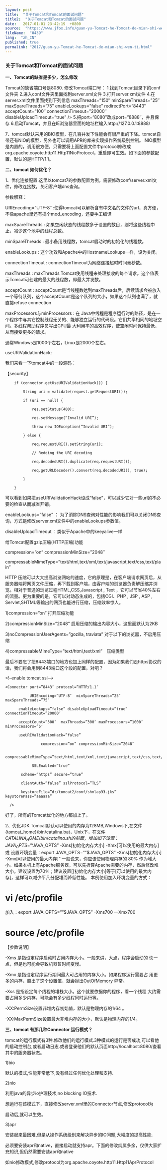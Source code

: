 ```yaml
---
layout: post
title:  "关于Tomcat和Tomcat的面试问题"
title2:  "关于Tomcat和Tomcat的面试问题"
date:   2017-01-01 23:42:19  +0800
source:  "https://www.jfox.info/guan-yu-Tomcat-he-Tomcat-de-mian-shi-wen-ti.html"
fileName:  "0439"
lang:  "zh_CN"
published: true
permalink: "2017/guan-yu-Tomcat-he-Tomcat-de-mian-shi-wen-ti.html"
---
```


### 关于Tomcat和Tomcat的面试问题

**一、Tomcat的缺省是多少，怎么修改**

Tomcat的缺省端口号是8080.
修改Tomcat端口号：
1.找到Tomcat目录下的conf文件夹
2.进入conf文件夹里面找到server.xml文件
3.打开server.xml文件
4.在server.xml文件里面找到下列信息
maxThreads=”150″ minSpareThreads=”25″ maxSpareThreads=”75″
enableLookups=”false” redirectPort=”8443″ acceptCount=”100″
connectionTimeout=”20000″ disableUploadTimeout=”true” />
5.把port=”8080″改成port=”8888″，并且保存
6.启动Tomcat，并且在IE浏览器里面的地址栏输入http://127.0.0.1:8888/

7、tomcat默认采用的BIO模型，在几百并发下性能会有很严重的下降。tomcat自带还有NIO的模型，另外也可以调用APR的库来实现操作系统级别控制。
NIO模型是内置的，调用很方便，只需要将上面配置文件中protocol修改成 org.apache.coyote.http11.Http11NioProtocol，重启即可生效。如下面的参数配置，默认的是HTTP/1.1。
<Connector port=”8080″   
protocol=”org.apache.coyote.http11.Http11NioProtocol”  
connectionTimeout=”20000″  
redirectPort=”8443″   
maxThreads=”500″   
minSpareThreads=”20″  
acceptCount=”100″ 
disableUploadTimeout=”true” 
enableLookups=”false”   
URIEncoding=”UTF-8″ />

**二、tomcat 如何优化？**

 1、优化连接配置.这里以tomcat7的参数配置为例，需要修改conf/server.xml文件，修改连接数，关闭客户端dns查询。

参数解释：

 URIEncoding=”UTF-8″ :使得tomcat可以解析含有中文名的文件的url，真方便，不像apache里还有搞个mod_encoding，还要手工编译

 maxSpareThreads : 如果空闲状态的线程数多于设置的数目，则将这些线程中止，减少这个池中的线程总数。

 minSpareThreads : 最小备用线程数，tomcat启动时的初始化的线程数。

 enableLookups : 这个功效和Apache中的HostnameLookups一样，设为关闭。

 connectionTimeout : connectionTimeout为网络连接超时时间毫秒数。

 maxThreads : maxThreads Tomcat使用线程来处理接收的每个请求。这个值表示Tomcat可创建的最大的线程数，即最大并发数。

 acceptCount : acceptCount是当线程数达到maxThreads后，后续请求会被放入一个等待队列，这个acceptCount是这个队列的大小，如果这个队列也满了，就直接refuse connection

 maxProcessors与minProcessors : 在 Java中线程是程序运行时的路径，是在一个程序中与其它控制线程无关的、能够独立运行的代码段。它们共享相同的地址空间。多线程帮助程序员写出CPU最 大利用率的高效程序，使空闲时间保持最低，从而接受更多的请求。

通常Windows是1000个左右，Linux是2000个左右。

 useURIValidationHack:

我们来看一下tomcat中的一段源码：

【security】

        if (connector.getUseURIValidationHack()) {

            String uri = validate(request.getRequestURI());

            if (uri == null) {

                res.setStatus(400);

                res.setMessage(“Invalid URI”);

                throw new IOException(“Invalid URI”);

            } else {

                req.requestURI().setString(uri);

                // Redoing the URI decoding

                req.decodedURI().duplicate(req.requestURI());

                req.getURLDecoder().convert(req.decodedURI(), true);

            }

        }

可以看到如果把useURIValidationHack设成”false”，可以减少它对一些url的不必要的检查从而减省开销。

 enableLookups=”false” ： 为了消除DNS查询对性能的影响我们可以关闭DNS查询，方式是修改server.xml文件中的enableLookups参数值。

 disableUploadTimeout ：类似于Apache中的keeyalive一样

给Tomcat配置gzip压缩(HTTP压缩)功能

compression=”on” compressionMinSize=”2048″

compressableMimeType=”text/html,text/xml,text/javascript,text/css,text/plain”

HTTP 压缩可以大大提高浏览网站的速度，它的原理是，在客户端请求网页后，从服务器端将网页文件压缩，再下载到客户端，由客户端的浏览器负责解压缩并浏览。相对于普通的浏览过程HTML,CSS,Javascript , Text ，它可以节省40%左右的流量。更为重要的是，它可以对动态生成的，包括CGI、PHP , JSP , ASP , Servlet,SHTML等输出的网页也能进行压缩，压缩效率惊人。

1)compression=”on” 打开压缩功能

2)compressionMinSize=”2048″ 启用压缩的输出内容大小，这里面默认为2KB

3)noCompressionUserAgents=”gozilla, traviata” 对于以下的浏览器，不启用压缩

4)compressableMimeType=”text/html,text/xml”　压缩类型

最后不要忘了把8443端口的地方也加上同样的配置，因为如果我们走https协议的话，我们将会用到8443端口这个段的配置，对吧？

<!–enable tomcat ssl–>

    <Connector port=”8443″ protocol=”HTTP/1.1″

               URIEncoding=”UTF-8″  minSpareThreads=”25″ maxSpareThreads=”75″

          enableLookups=”false” disableUploadTimeout=”true” connectionTimeout=”20000″

          acceptCount=”300″  maxThreads=”300″ maxProcessors=”1000″ minProcessors=”5″

          useURIValidationHack=”false”

                    compression=”on” compressionMinSize=”2048″

                    compressableMimeType=”text/html,text/xml,text/javascript,text/css,text/plain”

                SSLEnabled=”true”

           scheme=”https” secure=”true”

           clientAuth=”false” sslProtocol=”TLS”

           keystoreFile=”d:/tomcat2/conf/shnlap93.jks” keystorePass=”aaaaaa”

      />

好了，所有的Tomcat优化的地方都加上了。

2、优化JDK 
Tomcat默认可以使用的内存为128MB,Windows下,在文件{tomcat_home}/bin/catalina.bat，Unix下，在文件$CATALINA_HOME/bin/catalina.sh的前面，增加如下设置： 
JAVA_OPTS=”‘$JAVA_OPTS” -Xms[初始化内存大小] -Xmx[可以使用的最大内存] 
或 
设置环境变量：export JAVA_OPTS=””$JAVA_OPTS” -Xms[初始化内存大小] -Xmx[可以使用的最大内存]” 
一般说来，你应该使用物理内存的 80% 作为堆大小。如果本机上有Apache服务器，可以先折算Apache需要的内存，然后修改堆大小。建议设置为70％；建议设置[[初始化内存大小]等于[可以使用的最大内存]，这样可以减少平凡分配堆而降低性能。 
本例使用加入环境变量的方式： 
# vi /etc/profile 
加入：export JAVA_OPTS=””$JAVA_OPTS” -Xms700 —Xmx700 
# source /etc/profile

【参数说明】

-Xms 是指设定程序启动时占用内存大小。一般来讲，大点，程序会启动的 快一点，但是也可能会导致机器暂时间变慢。

-Xmx 是指设定程序运行期间最大可占用的内存大小。如果程序运行需要占 用更多的内存，超出了这个设置值，就会抛出OutOfMemory 异常。

-Xss 是指设定每个线程的堆栈大小。这个就要依据你的程序，看一个线程 大约需要占用多少内存，可能会有多少线程同时运行等。

-XX:PermSize设置非堆内存初始值，默认是物理内存的1/64 。

-XX:MaxPermSize设置最大非堆内存的大小，默认是物理内存的1/4。

**三、tomcat 有那几种Connector 运行模式？**

tomcat的运行模式有3种.修改他们的运行模式.3种模式的运行是否成功,可以看他的启动控制台,或者启动日志.或者登录他们的默认页面http://localhost:8080/查看其中的服务器状态。

1)bio

默认的模式,性能非常低下,没有经过任何优化处理和支持.

2)nio

利用java的异步io护理技术,no blocking IO技术.

想运行在该模式下，直接修改server.xml里的Connector节点,修改protocol为

 <Connector port=”80″ protocol=”org.apache.coyote.http11.Http11NioProtocol” 
connectionTimeout=”20000″ 
URIEncoding=”UTF-8″ 
useBodyEncodingForURI=”true” 
enableLookups=”false” 
redirectPort=”8443″ />

启动后,就可以生效。

3)apr

安装起来最困难,但是从操作系统级别来解决异步的IO问题,大幅度的提高性能.

必须要安装apr和native，直接启动就支持apr。下面的修改纯属多余，仅供大家扩充知识,但仍然需要安装apr和native

如nio修改模式,修改protocol为org.apache.coyote.http11.Http11AprProtocol
